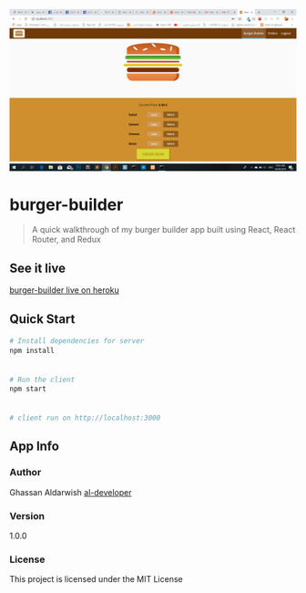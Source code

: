 

![Screenshot](burger-builder.png)
# burger-builder

> A quick walkthrough of my burger builder app built using React, React Router, and Redux



## See it live

[burger-builder live on heroku](https://dci-burger.herokuapp.com/)

## Quick Start

```bash
# Install dependencies for server
npm install


# Run the client 
npm start


# client run on http://localhost:3000
```


## App Info

### Author

Ghassan Aldarwish
[al-developer](https://al-developer.herokuapp.com/)

### Version

1.0.0

### License

This project is licensed under the MIT License
